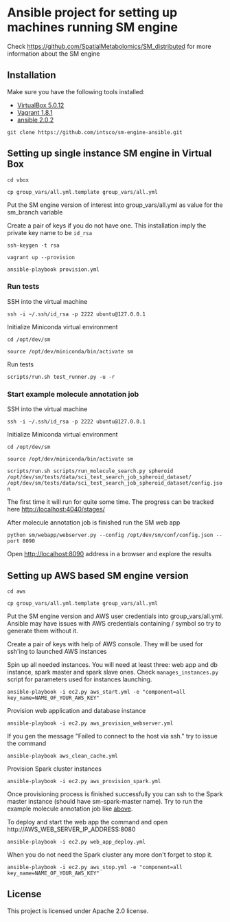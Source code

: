 # Ansible project for setting up machines running SM engine
Check https://github.com/SpatialMetabolomics/SM_distributed for more information about the SM engine

## Installation
Make sure you have the following tools installed:
* [VirtualBox 5.0.12](https://www.virtualbox.org/wiki/Downloads)
* [Vagrant 1.8.1](https://www.vagrantup.com/downloads.html)
* [ansible 2.0.2](http://docs.ansible.com/ansible/intro_installation.html#latest-releases-via-pip)

`git clone https://github.com/intsco/sm-engine-ansible.git`

## Setting up single instance SM engine in Virtual Box

`cd vbox`

`cp group_vars/all.yml.template group_vars/all.yml`

Put the SM engine version of interest into group_vars/all.yml as value for the sm_branch variable

Create a pair of keys if you do not have one. This installation imply the private key name to be `id_rsa`

`ssh-keygen -t rsa`

`vagrant up --provision`

`ansible-playbook provision.yml`


### Run tests

SSH into the virtual machine
 
`ssh -i ~/.ssh/id_rsa -p 2222 ubuntu@127.0.0.1`
 
Initialize Miniconda virtual environment

`cd /opt/dev/sm`

`source /opt/dev/miniconda/bin/activate sm`

Run tests

`scripts/run.sh test_runner.py -u -r`

### Start example molecule annotation job <a id="example-job"></a>

SSH into the virtual machine
 
`ssh -i ~/.ssh/id_rsa -p 2222 ubuntu@127.0.0.1`
 
Initialize Miniconda virtual environment

`cd /opt/dev/sm`

`source /opt/dev/miniconda/bin/activate sm`

`scripts/run.sh scripts/run_molecule_search.py spheroid /opt/dev/sm/tests/data/sci_test_search_job_spheroid_dataset/ /opt/dev/sm/tests/data/sci_test_search_job_spheroid_dataset/config.json`

The first time it will run for quite some time. The progress can be tracked here [http://localhost:4040/stages/](http://localhost:4040/stages/) 

After molecule annotation job is finished run the SM web app

`python sm/webapp/webserver.py --config /opt/dev/sm/conf/config.json --port 8090`

Open [http://localhost:8090](http://localhost:8090) address in a browser and explore the results

## Setting up AWS based SM engine version

`cd aws`

`cp group_vars/all.yml.template group_vars/all.yml`

Put the SM engine version and AWS user credentials into group_vars/all.yml.
Ansible may have issues with AWS credentials containing / symbol so try to generate them without it.

Create a pair of keys with help of AWS console. They will be used for ssh'ing to launched AWS instances

Spin up all needed instances. You will need at least three: web app and db instance, spark master and spark slave ones.
Check `manages_instances.py` script for parameters used for instances launching.

`ansible-playbook -i ec2.py aws_start.yml -e "component=all key_name=NAME_OF_YOUR_AWS_KEY"`

Provision web application and database instance
 
`ansible-playbook -i ec2.py aws_provision_webserver.yml`

If you gen the message "Failed to connect to the host via ssh." try to issue the command

`ansible-playbook aws_clean_cache.yml`

Provision Spark cluster instances
 
`ansible-playbook -i ec2.py aws_provision_spark.yml`

Once provisioning process is finished successfully you can ssh to the Spark master instance (should have sm-spark-master name).
Try to run the example molecule annotation job like [above](#example-job).

To deploy and start the web app the command and open http://AWS_WEB_SERVER_IP_ADDRESS:8080

`ansible-playbook -i ec2.py web_app_deploy.yml`

When you do not need the Spark cluster any more don't forget to stop it.

`ansible-playbook -i ec2.py aws_stop.yml -e "component=all key_name=NAME_OF_YOUR_AWS_KEY"`

## License

This project is licensed under Apache 2.0 license.
